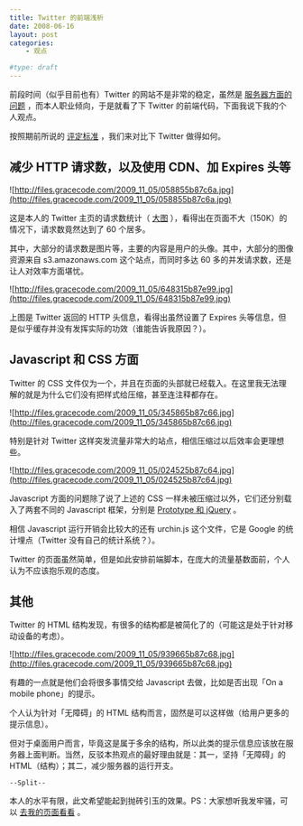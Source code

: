 ```yaml
---
title: Twitter 的前端浅析
date: 2008-06-16
layout: post
categories:
    - 观点

#type: draft
---
```


前段时间（似乎目前也有）Twitter 的网站不是非常的稳定，虽然是 [服务器方面的问题](http://www.dbanotes.net/arch/twitter_performance.html) ，而本人职业倾向，于是就看了下 Twitter 的前端代码，下面我说下我的个人观点。

按照期前所说的 [评定标准]({{site.urls}}/posts/1218/) ，我们来对比下 Twitter 做得如何。


## 减少 HTTP 请求数，以及使用 CDN、加 Expires 头等

![http://files.gracecode.com/2009_11_05/058855b87c6a.jpg](http://files.gracecode.com/2009_11_05/058855b87c6a.jpg)

这是本人的 Twitter 主页的请求数统计（ [大图](http://www.yupoo.com/photos/view?id=ff8080811a81abb4011a8c21114e2f8a) ），看得出在页面不大（150K）的情况下，请求数竟然达到了 60 个居多。

其中，大部分的请求数是图片等，主要的内容是用户的头像。其中，大部分的图像资源来自 s3.amazonaws.com 这个站点，而同时多达 60 多的并发请求数，还是让人对效率方面堪忧。

![http://files.gracecode.com/2009_11_05/648315b87e99.jpg](http://files.gracecode.com/2009_11_05/648315b87e99.jpg)

上图是 Twitter 返回的 HTTP 头信息，看得出虽然设置了 Expires 头等信息，但是似乎缓存并没有发挥实际的功效（谁能告诉我原因？）。


## Javascript 和 CSS 方面

Twitter 的 CSS 文件仅为一个，并且在页面的头部就已经载入。在这里我无法理解的就是为什么它们没有把样式给压缩，甚至连注释都存在。

![http://files.gracecode.com/2009_11_05/345865b87c66.jpg](http://files.gracecode.com/2009_11_05/345865b87c66.jpg)

特别是针对 Twitter 这样突发流量非常大的站点，相信压缩过以后效率会更理想些。

![http://files.gracecode.com/2009_11_05/024525b87c64.jpg](http://files.gracecode.com/2009_11_05/024525b87c64.jpg)

Javascript 方面的问题除了说了上述的 CSS 一样未被压缩过以外，它们还分别载入了两套不同的 Javascript 框架，分别是  [Prototype 和 jQuery]({{site.urls}}/posts/417/)  。

相信 Javascript 运行开销会比较大的还有 urchin.js 这个文件，它是 Google 的统计埋点（Twitter 没有自己的统计系统？）。

Twitter 的页面虽然简单，但是如此安排前端脚本，在庞大的流量基数面前，个人认为不应该抱乐观的态度。


## 其他

Twitter 的 HTML 结构发现，有很多的结构都是被简化了的（可能这是处于针对移动设备的考虑）。

![http://files.gracecode.com/2009_11_05/939665b87c68.jpg](http://files.gracecode.com/2009_11_05/939665b87c68.jpg)

有趣的一点就是他们会将很多事情交给 Javascript 去做，比如是否出现「On a mobile phone」的提示。

个人认为针对「无障碍」的 HTML 结构而言，固然是可以这样做（给用户更多的提示信息）。

但对于桌面用户而言，毕竟这是属于多余的结构，所以此类的提示信息应该放在服务器上面判断。当然，反驳本热观点的最好理由就是：其一，坚持「无障碍」的 HTML（结构）；其二，减少服务器的运行开支。

`--Split--`

本人的水平有限，此文希望能起到抛砖引玉的效果。PS：大家想听我发牢骚，可以 [去我的页面看看](http://twitter.com/feelinglucky/) 。
